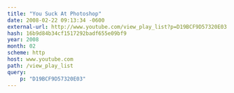 ```yaml
---
title: "You Suck At Photoshop"
date: 2008-02-22 09:13:34 -0600
external-url: http://www.youtube.com/view_play_list?p=D19BCF9D57320E03
hash: 16b9d84b34cf1517292badf655e09bf9
year: 2008
month: 02
scheme: http
host: www.youtube.com
path: /view_play_list
query:
    p: "D19BCF9D57320E03"
---
```



